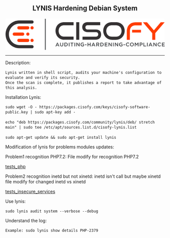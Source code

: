 <b><p align="center">LYNIS Hardening Debian System</p></b>
----------------------------------------

<p align="center">
  <img src="../files/lynis.png"/>
</p>

----------------------------------------

Description:
```
Lynis written in shell script, audits your machine's configuration to evaluate and verify its security.
Once the scan is complete, it publishes a report to take advantage of this analysis.
```
Installation Lynis:

```
sudo wget -O - https://packages.cisofy.com/keys/cisofy-software-public.key | sudo apt-key add -

echo "deb https://packages.cisofy.com/community/lynis/deb/ stretch main" | sudo tee /etc/apt/sources.list.d/cisofy-lynis.list

sudo apt-get update && sudo apt-get install lynis
```
Modification of lynis for problems modules updates: 

Problem1 recognition PHP7.2:
File modify for recognition PHP7.2 <p><a href="https://github.com/Ne0Lux-C1Ph3r/Tutorials_Hardening_Debian_System/blob/master/files/tests_php" target="_blank">tests_php</a></p>

Problem2 recognition inetd but not xinetd:
inetd isn't call but maybe xinetd file modify for changed inetd vs xinetd <p><a href="https://github.com/Ne0Lux-C1Ph3r/Tutorials_Hardening_Debian_System/blob/master/files/tests_insecure_services" target="_blank">tests_insecure_services</a></p>


Use lynis:
```
sudo lynis audit system --verbose --debug
```

Understand the log:
```
Example: sudo lynis show details PHP-2379
```
